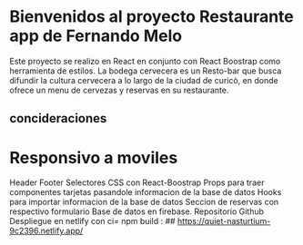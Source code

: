 # Bienvenidos al proyecto Restaurante app de Fernando Melo

Este proyecto se realizo en React en conjunto con React Boostrap como herramienta de estilos.
La bodega cervecera es un Resto-bar que busca difundir la cultura cervecera a lo largo de la ciudad de curicò, en donde ofrece un menu de cervezas y reservas en su restaurante.

## concideraciones

# Responsivo a moviles
Header
Footer
Selectores CSS con React-Boostrap
Props para traer componentes tarjetas pasandole informacion de la base de datos
Hooks para importar informacion de la base de datos
Seccion de reservas con respectivo formulario
Base de datos en firebase.
Repositorio Github
Despliegue en netlify con ci= npm build : ## https://quiet-nasturtium-9c2396.netlify.app/
